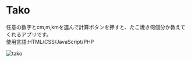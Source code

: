 # Tako
任意の数字とcm,m,kmを選んで計算ボタンを押すと、たこ焼き何個分か教えてくれるアプリです。<br>
使用言語:HTML/CSS/JavaScript/PHP<br>

![tako](https://user-images.githubusercontent.com/46274588/51724769-2dff2f00-20a2-11e9-9c7e-0001b31ff7ff.jpg)
